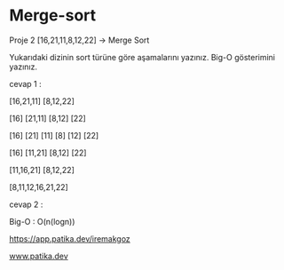 # Merge-sort

Proje 2
[16,21,11,8,12,22] -> Merge Sort

Yukarıdaki dizinin sort türüne göre aşamalarını yazınız.
Big-O gösterimini yazınız.


cevap 1 :

[16,21,11] [8,12,22]

[16] [21,11] [8,12] [22]

[16] [21] [11] [8] [12] [22] 

[16] [11,21] [8,12] [22] 

[11,16,21] [8,12,22] 

[8,11,12,16,21,22]


cevap 2 :

Big-O : O(n(logn))


https://app.patika.dev/iremakgoz

www.patika.dev



